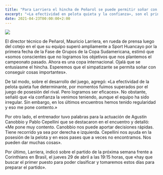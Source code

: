 ```yaml
---
title: "Para Larriera el hincha de Peñarol se puede permitir soñar con «cosas importantes»"
excerpt: "«La efectividad en pelota quieta y la confianza», son el principal capital que tiene el plantel carbonero para lograr la clasificación, según su entrenador."
date: 2021-04-23T00:00:00+2:00
---
```



<img src="https://camo.githubusercontent.com/28219e29a83a7c717949f661e4c7aaed5e8836bee80617a8e5b2d71e5a0c5288/68747470733a2f2f7777772e72657075626c6963612e636f6d2e75792f77702d636f6e74656e742f75706c6f6164732f323032312f30342f57686174734170702d496d6167652d323032312d30342d32332d61742d30382e33372e35372e6a706567">


El director técnico de Peñarol, Mauricio Larriera, en rueda de prensa luego del cotejo en el que su equipo superó ampliamente a Sport Huancayo por la primera fecha de la Fase de Grupos de la Copa Sudamericana, estimó que «somos conscientes que no logramos los objetivos que nos plantemos el campeonato pasado. Ahora es una copa internacional. Ojalá que se entusiasme el hincha. Esperemos que el simpatizante se permita soñar con conseguir cosas importantes».


De tal modo, sobre el desarrollo del juego, agregó: «La efectividad de la pelota quieta fue determinante, por momentos fuimos superados por el juego de posesión del rival. Pero logramos ser eficaces». No obstante, señaló que «la confianza la venimos teniendo, aunque el equipo ha sido irregular. Sin embargo, en los últimos encuentros hemos tenido regularidad y eso me pone contento.»


Por otro lado, el entrenador tuvo palabras para la actuación de Agustín Canobbio y Pablo Cepellini que se destacaron en el encuentro y detalló: «Me pone muy contento. Canobbio nos puede aportar decisiones rápidas. Tiene recorrido ya sea por derecha e izquierda. Cepellini nos ayuda en la posesión de la pelota y en esos pases que a veces no encontramos. Nos pueden dar muchas cosas».


Por último, Larriera, indicó sobre el partido de la próxima semana frente a Corinthians en Brasil, el jueves 29 de abril a las 19:15 horas, que «hay que buscar el primer puesto para poder clasificar y tomaremos estos días para preparar el partido».


